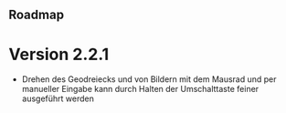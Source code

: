 ## Roadmap
# Version 2.2.1
- Drehen des Geodreiecks und von Bildern mit dem Mausrad und per manueller Eingabe kann durch Halten der Umschalttaste feiner ausgeführt werden
